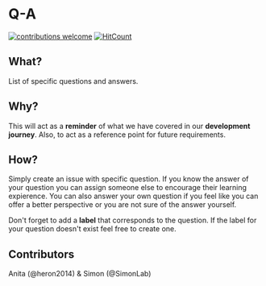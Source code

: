 # Q-A
[![contributions welcome](https://img.shields.io/badge/contributions-welcome-brightgreen.svg?style=flat)](https://github.com/learnTrack/Q-A/issues)
[![HitCount](https://hitt.herokuapp.com/learnTrack/Q-A.svg)](https://github.com/learnTrack/Q-A)

## What?
List of specific questions and answers.

## Why?
This will act as a **reminder** of what we have covered in our **development journey**. Also, to act as a reference point for future requirements.  

## How?
Simply create an issue with specific question. If you know the answer of your question you can assign someone else to encourage their learning expierence. You can also answer your own question if you feel like you can offer a better perspective or you are not sure of the answer yourself. 

Don't forget to add a **label** that corresponds to the question. If the label for your question doesn't exist feel free to create one.   

## Contributors
Anita (@heron2014) & Simon (@SimonLab)




